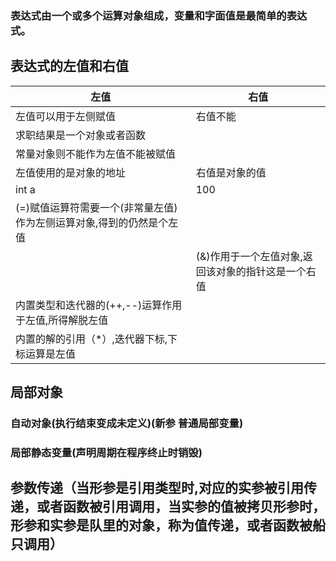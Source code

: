 
### 表达式由一个或多个运算对象组成，变量和字面值是最简单的表达式。
##  表达式的左值和右值
|左值|右值|
|---|---|
|左值可以用于左侧赋值|右值不能|
|求职结果是一个对象或者函数||
|常量对象则不能作为左值不能被赋值||
|左值使用的是对象的地址|右值是对象的值|
|int a|100|
|(=)赋值运算符需要一个(非常量左值)作为左侧运算对象,得到的仍然是个左值||
||(&)作用于一个左值对象,返回该对象的指针这是一个右值|
|内置类型和迭代器的(++,--)运算作用于左值,所得解脱左值||
|内置的解的引用（*）,迭代器下标,下标运算是左值||
## 局部对象
### 自动对象(执行结束变成未定义)(新参 普通局部变量)
### 局部静态变量(声明周期在程序终止时销毁)
## 参数传递（当形参是引用类型时,对应的实参被引用传递，或者函数被引用调用，当实参的值被拷贝形参时，形参和实参是队里的对象，称为值传递，或者函数被船只调用）

